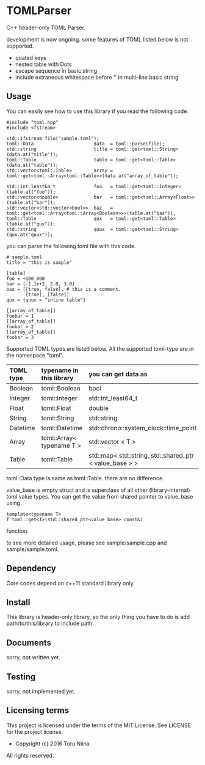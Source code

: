 TOMLParser
====

C++ header-only TOML Parser.

development is now ongoing. some features of TOML listed below is not supported.
- quated keys
- nested table with Dots
- escape sequence in basic string
- include extraneous whitespace before '\' in multi-line basic string

## Usage

You can easily see how to use this library if you read the following code.

    #include "toml.hpp"
    #include <fstream>

    std::ifstream file("sample.toml");
    toml::Data                      data  = toml::parse(file);
    std::string                     title = toml::get<toml::String>(data.at("title"));
    toml::Table                     table = toml::get<toml::Table>(data.at("table"));
    std::vector<toml::Table>        array = toml::get<toml::Array<toml::Table>>(data.at("array_of_table"));
    
    std::int_least64_t              foo   = toml::get<toml::Integer>(table.at("foo"));
    std::vector<double>             bar   = toml::get<toml::Array<Float>>(table.at("bar"));
    std::vector<std::vector<bool>>  baz   = toml::get<toml::Array<toml::Array<Boolean>>>(table.at("baz"));
    toml::Table                     qux   = toml::get<toml::Table>(table.at("qux"));
    std::string                     quux  = toml::get<toml::String>(qux.at("quux")); 

you can parse the following toml file with this code.

    # sample.toml
    title = "this is sample"

    [table]
    foo = +100_000
    bar = [-1.1e+2, 2.0, 3.0]
    baz = [[true, false], # this is a comment.
           [true], [false]]
    qux = {quux = "inline table"}

    [[array_of_table]]
    foobar = 1
    [[array_of_table]]
    foobar = 2
    [[array_of_table]]
    foobar = 3

Supported TOML types are listed below.
All the supported toml-type are in the namespace "toml".

| TOML type | typename in this library| you can get data as                    |
|:----------|:------------------------|:---------------------------------------|
| Boolean   | toml::Boolean           | bool                                   |
| Integer   | toml::Integer           | std::int\_least64\_t                   |
| Float     | toml::Float             | double                                 |
| String    | toml::String            | std::string                            |
| Datetime  | toml::Datetime          | std::chrono::system\_clock::time\_point|
| Array     | toml::Array< typename T > | std::vector < T >                    |
| Table     | toml::Table             | std::map< std::string, std::shared\_ptr < value\_base > > |

toml::Data type is same as toml::Table. there are no difference.

value\_base is empty struct and is superclass of all other (library-internal)
toml value types. You can get the value from shared pointer to value\_base using

    template<typename T>
    T toml::get<T>(std::shared_ptr<value_base> const&)

function.

to see more detailed usage, please see sample/sample.cpp and sample/sample.toml.

## Dependency

Core codes depend on c++11 standard library only.

## Install

This library is header-only library, so the only thing you have to do is add
path/to/this/library to include path.

## Documents

sorry, not written yet.

## Testing

sorry, not implemented yet.

## Licensing terms

This project is licensed under the terms of the MIT License.
See LICENSE for the project license.

- Copyright (c) 2016 Toru Niina

All rights reserved.
